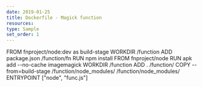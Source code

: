 ```yaml
---
date: 2019-01-25
title: Dockerfile - Magick function
resources:
type: Sample
set_order: 1
---
```


FROM fnproject/node:dev as build-stage
WORKDIR /function
ADD package.json /function/fn
RUN npm install
FROM fnproject/node
RUN apk add --no-cache imagemagick
WORKDIR /function
ADD . /function/
COPY --from=build-stage /function/node_modules/ /function/node_modules/
ENTRYPOINT ["node", "func.js"]
